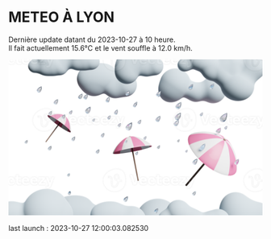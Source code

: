 # METEO À LYON

Dernière update datant du 2023-10-27 à 10 heure.  
Il fait actuellement 15.6°C et le vent souffle à 12.0 km/h.      

![](./.github/rain.png)

last launch : 2023-10-27 12:00:03.082530
